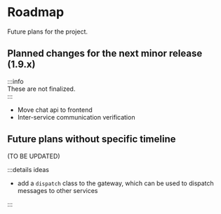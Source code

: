 
# Roadmap
Future plans for the project.

## Planned changes for the next minor release (1.9.x)

:::info  
These are not finalized.  
:::  

- Move chat api to frontend
- Inter-service communication verification

## Future plans without specific timeline
(TO BE UPDATED)

:::details ideas

- add a `dispatch` class to the gateway, which can be used to dispatch messages to other services

:::